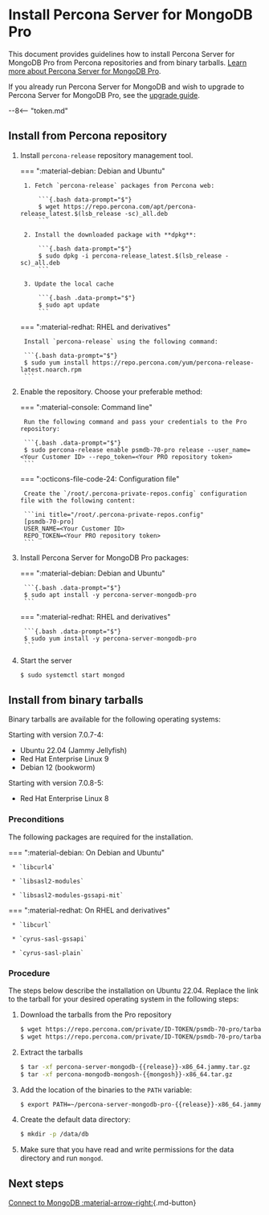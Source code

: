 # Install Percona Server for MongoDB Pro

This document provides guidelines how to install Percona Server for MongoDB Pro from Percona repositories and from binary tarballs. [Learn more about Percona Server for MongoDB Pro](../psmdb-pro.md).

If you already run Percona Server for MongoDB and wish to upgrade to Percona Server for MongoDB Pro, see the [upgrade guide](update-pro.md).

--8<-- "token.md"

## Install from Percona repository

1. Install `percona-release` repository management tool.  

    === ":material-debian: Debian and Ubuntu" 

        1. Fetch `percona-release` packages from Percona web:
        
            ```{.bash data-prompt="$"}
            $ wget https://repo.percona.com/apt/percona-release_latest.$(lsb_release -sc)_all.deb
            ```            

        2. Install the downloaded package with **dpkg**:            

            ```{.bash data-prompt="$"}
            $ sudo dpkg -i percona-release_latest.$(lsb_release -sc)_all.deb
            ```

        3. Update the local cache    

            ```{.bash .data-prompt="$"}
            $ sudo apt update
            ```

    === ":material-redhat: RHEL and derivatives"  

        Install `percona-release` using the following command:

        ```{.bash data-prompt="$"}
        $ sudo yum install https://repo.percona.com/yum/percona-release-latest.noarch.rpm
        ```

2. Enable the repository. Choose your preferable method:

    === ":material-console: Command line"

        Run the following command and pass your credentials to the Pro repository:

        ```{.bash .data-prompt="$"}
        $ sudo percona-release enable psmdb-70-pro release --user_name=<Your Customer ID> --repo_token=<Your PRO repository token>
        ```

    === ":octicons-file-code-24: Configuration file"

        Create the `/root/.percona-private-repos.config` configuration file with the following content:

        ```ini title="/root/.percona-private-repos.config"
        [psmdb-70-pro]
        USER_NAME=<Your Customer ID>
        REPO_TOKEN=<Your PRO repository token>
        ```    

3. Install Percona Server for MongoDB Pro packages:

    === ":material-debian: Debian and Ubuntu"

        ```{.bash .data-prompt="$"}
        $ sudo apt install -y percona-server-mongodb-pro
        ```    

    === ":material-redhat: RHEL and derivatives"

        ```{.bash .data-prompt="$"}
        $ sudo yum install -y percona-server-mongodb-pro
        ```

4. Start the server    

    ```{.bash .data-prompt="$"}
    $ sudo systemctl start mongod
    ```    

## Install from binary tarballs

Binary tarballs are available for the following operating systems:

Starting with version 7.0.7-4:

* Ubuntu 22.04 (Jammy Jellyfish)
* Red Hat Enterprise Linux 9
* Debian 12 (bookworm)

Starting with version 7.0.8-5:

* Red Hat Enterprise Linux 8

### Preconditions

The following packages are required for the installation.

=== ":material-debian: On Debian and Ubuntu"
     
     * `libcurl4`

     * `libsasl2-modules`

     * `libsasl2-modules-gssapi-mit`


=== ":material-redhat: On RHEL and derivatives"

     * `libcurl`

     * `cyrus-sasl-gssapi`

     * `cyrus-sasl-plain`

### Procedure

The steps below describe the installation on Ubuntu 22.04. Replace the link to the tarball for your desired operating system in the following steps:

1. Download the tarballs from the Pro repository 

    ```{.bash data-prompt="$"}
    $ wget https://repo.percona.com/private/ID-TOKEN/psmdb-70-pro/tarballs/percona-server-mongodb-{{release}}/percona-server-mongodb-pro-{{release}}-x86_64.jammy.tar.gz \
    $ wget https://repo.percona.com/private/ID-TOKEN/psmdb-70-pro/tarballs/percona-mongodb-mongosh-{{mongosh}}/percona-mongodb-mongosh-{{mongosh}}-x86_64.tar.gz
    ```

2. Extract the tarballs

    ```{.bash data-prompt='$'} 
    $ tar -xf percona-server-mongodb-{{release}}-x86_64.jammy.tar.gz
    $ tar -xf percona-mongodb-mongosh-{{mongosh}}-x86_64.tar.gz
    ```

3. Add the location of the binaries to the `PATH` variable:

    ```{.bash data-prompt="$"}
    $ export PATH=~/percona-server-mongodb-pro-{{release}}-x86_64.jammy/bin/:~/percona-mongodb-mongosh-{{mongosh}}/bin/:$PATH
    ```


4. Create the default data directory:

    ```{.bash data-prompt="$"}
    $ mkdir -p /data/db
    ```


5. Make sure that you have read and write permissions for the data
directory and run `mongod`.

## Next steps

[Connect to MongoDB :material-arrow-right:](../connect.md){.md-button}